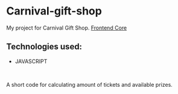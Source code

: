 # Carnival-gift-shop
<p>My project for Carnival Gift Shop. <a href="https://hyperskill.org/projects/210?track=5">Frontend Core</a></p>
<h2>Technologies used:</h2>
<ul>
  <li>JAVASCRIPT</li>
</ul>
<br/>
<p>A short code for calculating amount of tickets and available prizes.</p>
